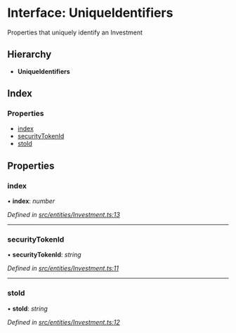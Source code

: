 # Interface: UniqueIdentifiers

Properties that uniquely identify an Investment

## Hierarchy

- **UniqueIdentifiers**

## Index

### Properties

- [index](_entities_investment_.uniqueidentifiers.md#index)
- [securityTokenId](_entities_investment_.uniqueidentifiers.md#securitytokenid)
- [stoId](_entities_investment_.uniqueidentifiers.md#stoid)

## Properties

### index

• **index**: _number_

_Defined in [src/entities/Investment.ts:13](https://github.com/PolymathNetwork/polymath-sdk/blob/d80c6e9/src/entities/Investment.ts#L13)_

---

### securityTokenId

• **securityTokenId**: _string_

_Defined in [src/entities/Investment.ts:11](https://github.com/PolymathNetwork/polymath-sdk/blob/d80c6e9/src/entities/Investment.ts#L11)_

---

### stoId

• **stoId**: _string_

_Defined in [src/entities/Investment.ts:12](https://github.com/PolymathNetwork/polymath-sdk/blob/d80c6e9/src/entities/Investment.ts#L12)_
